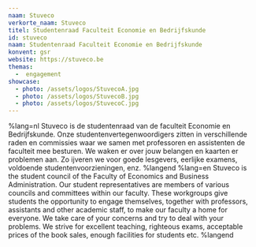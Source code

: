```yaml
---
naam: Stuveco
verkorte_naam: Stuveco
titel: Studentenraad Faculteit Economie en Bedrijfskunde
id: stuveco
naam: Studentenraad Faculteit Economie en Bedrijfskunde
konvent: gsr
website: https://stuveco.be
themas:
  -  engagement
showcase:
  - photo: /assets/logos/StuvecoA.jpg
  - photo: /assets/logos/StuvecoB.jpg
  - photo: /assets/logos/StuvecoC.jpg
---
```


%lang=nl Stuveco is de studentenraad van de faculteit Economie en Bedrijfskunde. Onze studentenvertegenwoordigers zitten in verschillende raden en commissies waar we samen met professoren en assistenten de faculteit mee besturen. We waken er over jouw belangen en kaarten er problemen aan. Zo ijveren we voor goede lesgevers, eerlijke examens, voldoende studentenvoorzieningen, enz. %langend %lang=en Stuveco is the student council of the Faculty of Economics and Business Administration. 
Our student representatives are members of various councils and committees within our faculty. 
These workgroups give students the opportunity to engage themselves, together with professors, assistants and other academic staff, to make our faculty a home for everyone. We take care of your concerns and try to deal with your problems. We strive for excellent teaching, righteous exams, acceptable prices of the book sales, enough facilities for students etc. %langend 

